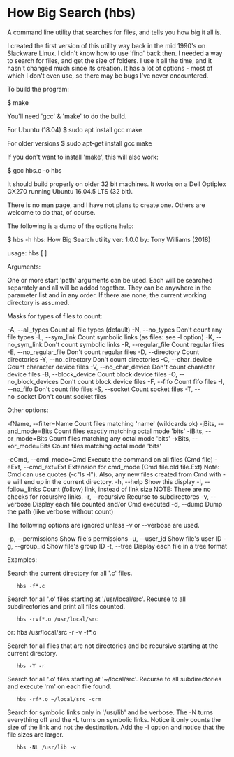 How Big Search (hbs)
====================

A command line utility that searches for files, and tells you
how big it all is.

I created the first version of this utility way back in the mid 1990's
on Slackware Linux. I didn't know how to use 'find' back then. I needed
a way to search for files, and get the size of folders. I use it all the
time, and it hasn't changed much since its creation. It has a lot of
options - most of which I don't even use, so there may be bugs I've never
encountered.

To build the program:

$ make

You'll need 'gcc' & 'make' to do the build.

For Ubuntu (18.04)
$ sudo apt install gcc make

For older versions
$ sudo apt-get install gcc make

If you don't want to install 'make', this will also work:

$ gcc hbs.c -o hbs

It should build properly on older 32 bit machines. It works on a Dell
Optiplex GX270 running Ubuntu 16.04.5 LTS (32 bit).

There is no man page, and I have not plans to create one. Others are welcome
to do that, of course.

The following is a dump of the options help:

$ hbs -h
hbs: How Big Search utility ver: 1.0.0 by: Tony Williams (2018)

usage: hbs [<options> <path> <masks> <options> <path>]

 Arguments:

  One or more start 'path' arguments can be used. Each will be
  searched separately and all will be added together. They can be
  anywhere in the parameter list and in any order. If there are
  none, the current working directory is assumed.

 Masks for types of files to count:

 -A, --all_types           Count all file types (default)
 -N, --no_types            Don't count any file types
 -L, --sym_link            Count symbolic links (as files: see -l option)
 -K, --no_sym_link         Don't count symbolic links
 -R, --regular_file        Count regular files
 -E, --no_regular_file     Don't count regular files
 -D, --directory           Count directories
 -Y, --no_directory        Don't count directories
 -C, --char_device         Count character device files
 -V, --no_char_device      Don't count character device files
 -B, --block_device        Count block device files
 -O, --no_block_devices    Don't count block device files
 -F, --fifo                Count fifo files
 -I, --no_fifo             Don't count fifo files
 -S, --socket              Count socket files
 -T, --no_socket           Don't count socket files

 Other options:

 -fName, --filter=Name     Count files matching 'name' (wildcards ok)
 -jBits, --and_mode=Bits   Count files exactly matching octal mode 'bits'
 -iBits, --or_mode=Bits    Count files matching any octal mode 'bits'
 -xBits, --xor_mode=Bits   Count files matching octal mode 'bits'

 -cCmd,  --cmd_mode=Cmd    Execute the command on all files (Cmd file)
 -eExt,  --cmd_ext=Ext     Extension for cmd_mode (Cmd file.old file.Ext)
                           Note: Cmd can use quotes (-c"ls -l").
                           Also, any new files created from Cmd with -e
                           will end up in the current directory.
 -h, --help                Show this display
 -l, --follow_links        Count (follow) link, instead of link size
                           NOTE: There are no checks for recursive links.
 -r, --recursive           Recurse to subdirectores
 -v, --verbose             Display each file counted and/or Cmd executed
 -d, --dump                Dump the path (like verbose without count)

 The following options are ignored unless -v or --verbose are used.

 -p, --permissions         Show file's permissions
 -u, --user_id             Show file's user ID
 -g, --group_id            Show file's group ID
 -t, --tree                Display each file in a tree format

 Examples:

 Search the current directory for all '.c' files.

       hbs -f*.c

 Search for all '.o' files starting at '/usr/local/src'. Recurse to all
 subdirectories and print all files counted.

       hbs -rvf*.o /usr/local/src
 or:   hbs /usr/local/src -r -v -f*.o

 Search for all files that are not directories and be recursive starting
 at the current directory.

       hbs -Y -r

 Search for all '.o' files starting at '~/local/src'. Recurse to all
 subdirectories and execute 'rm' on each file found.

       hbs -rf*.o ~/local/src -crm

 Search for symbolic links only in '/usr/lib' and be verbose. The -N
 turns everything off and the -L turns on symbolic links. Notice it only
 counts the size of the link and not the destination. Add the -l option
 and notice that the file sizes are larger.

       hbs -NL /usr/lib -v

